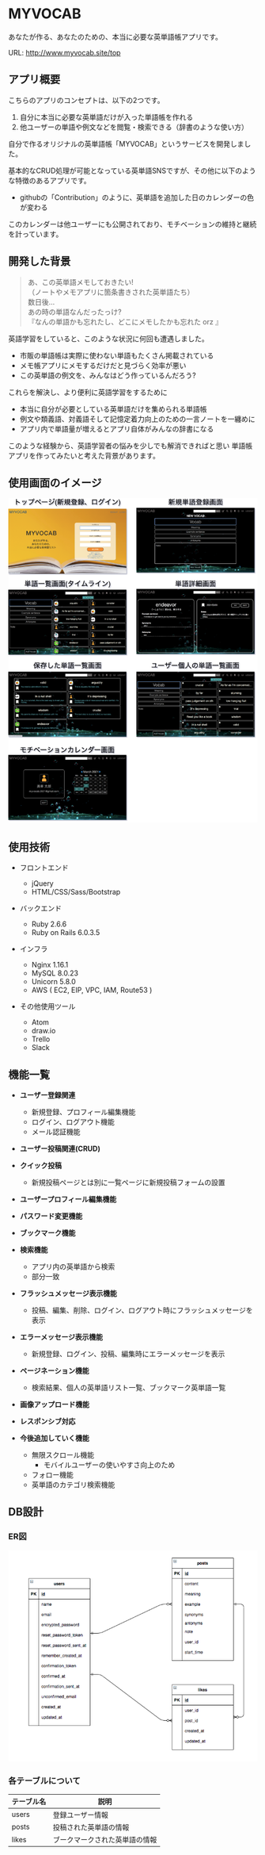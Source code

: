 # MYVOCAB

あなたが作る、あなたのための、本当に必要な英単語帳アプリです。

URL: http://www.myvocab.site/top

## アプリ概要

こちらのアプリのコンセプトは、以下の2つです。

1. 自分に本当に必要な英単語だけが入った単語帳を作れる
2. 他ユーザーの単語や例文などを閲覧・検索できる（辞書のような使い方）

自分で作るオリジナルの英単語帳「MYVOCAB」というサービスを開発しました。

基本的なCRUD処理が可能となっている英単語SNSですが、その他に以下のような特徴のあるアプリです。

- githubの「Contribution」のように、英単語を追加した日のカレンダーの色が変わる

このカレンダーは他ユーザーにも公開されており、モチベーションの維持と継続を計っています。

## 開発した背景

> あ、この英単語メモしておきたい! <br>
（ノートやメモアプリに箇条書きされた英単語たち） <br>
 数日後... <br>
 あの時の単語なんだったっけ? <br>
 『なんの単語かも忘れたし、どこにメモしたかも忘れた orz 』

 英語学習をしていると、このような状況に何回も遭遇しました。

 - 市販の単語帳は実際に使わない単語もたくさん掲載されている
 - メモ帳アプリにメモするだけだと見づらく効率が悪い
 - この英単語の例文を、みんなはどう作っているんだろう?

これらを解決し、より便利に英語学習をするために

 - 本当に自分が必要としている英単語だけを集められる単語帳
 - 例文や類義語、対義語そして記憶定着力向上のための一言ノートを一纏めに
 - アプリ内で単語量が増えるとアプリ自体がみんなの辞書になる

このような経験から、英語学習者の悩みを少しでも解消できればと思い
単語帳アプリを作ってみたいと考えた背景があります。

## 使用画面のイメージ

![description_Image](app/assets/images/readme_image.png)

## 使用技術

- フロントエンド
  - jQuery
  - HTML/CSS/Sass/Bootstrap

- バックエンド
  - Ruby 2.6.6
  - Ruby on Rails 6.0.3.5

- インフラ
  - Nginx 1.16.1
  - MySQL 8.0.23
  - Unicorn 5.8.0
  - AWS ( EC2, EIP, VPC, IAM, Route53 )

- その他使用ツール
  - Atom
  - draw.io
  - Trello
  - Slack

## 機能一覧

- **ユーザー登録関連**
  - 新規登録、プロフィール編集機能
  - ログイン、ログアウト機能
  - メール認証機能

- **ユーザー投稿関連(CRUD)**

- **クイック投稿**
  - 新規投稿ページとは別に一覧ページに新規投稿フォームの設置

- **ユーザープロフィール編集機能**

- **パスワード変更機能**

- **ブックマーク機能**

- **検索機能**
  - アプリ内の英単語から検索
  - 部分一致

- **フラッシュメッセージ表示機能**
  - 投稿、編集、削除、ログイン、ログアウト時にフラッシュメッセージを表示

- **エラーメッセージ表示機能**
  - 新規登録、ログイン、投稿、編集時にエラーメッセージを表示

- **ページネーション機能**
  - 検索結果、個人の英単語リスト一覧、ブックマーク英単語一覧

- **画像アップロード機能**

- **レスポンシブ対応**

- **今後追加していく機能**
  - 無限スクロール機能 <br>
    - モバイルユーザーの使いやすさ向上のため
  - フォロー機能
  - 英単語のカテゴリ検索機能

## DB設計

### ER図

![ER_Image](app/assets/images/er_image.png)

### 各テーブルについて

| テーブル名 | 説明 |
----|----
| users | 登録ユーザー情報 |
| posts | 投稿された英単語の情報 |
|likes|ブークマークされた英単語の情報|
